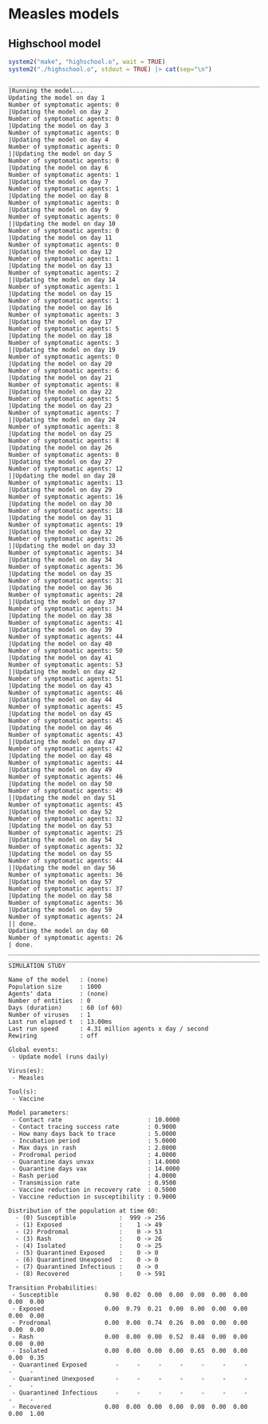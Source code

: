 # Measles models


## Highschool model

``` r
system2("make", "highschool.o", wait = TRUE)
system2("./highschool.o", stdout = TRUE) |> cat(sep="\n")
```

    _________________________________________________________________________
    |Running the model...
    Updating the model on day 1
    Number of symptomatic agents: 0
    |Updating the model on day 2
    Number of symptomatic agents: 0
    |Updating the model on day 3
    Number of symptomatic agents: 0
    |Updating the model on day 4
    Number of symptomatic agents: 0
    ||Updating the model on day 5
    Number of symptomatic agents: 0
    |Updating the model on day 6
    Number of symptomatic agents: 1
    |Updating the model on day 7
    Number of symptomatic agents: 1
    |Updating the model on day 8
    Number of symptomatic agents: 0
    |Updating the model on day 9
    Number of symptomatic agents: 0
    ||Updating the model on day 10
    Number of symptomatic agents: 0
    |Updating the model on day 11
    Number of symptomatic agents: 0
    |Updating the model on day 12
    Number of symptomatic agents: 1
    |Updating the model on day 13
    Number of symptomatic agents: 2
    ||Updating the model on day 14
    Number of symptomatic agents: 1
    |Updating the model on day 15
    Number of symptomatic agents: 1
    |Updating the model on day 16
    Number of symptomatic agents: 3
    |Updating the model on day 17
    Number of symptomatic agents: 5
    |Updating the model on day 18
    Number of symptomatic agents: 3
    ||Updating the model on day 19
    Number of symptomatic agents: 0
    |Updating the model on day 20
    Number of symptomatic agents: 6
    |Updating the model on day 21
    Number of symptomatic agents: 8
    |Updating the model on day 22
    Number of symptomatic agents: 5
    |Updating the model on day 23
    Number of symptomatic agents: 7
    ||Updating the model on day 24
    Number of symptomatic agents: 8
    |Updating the model on day 25
    Number of symptomatic agents: 8
    |Updating the model on day 26
    Number of symptomatic agents: 8
    |Updating the model on day 27
    Number of symptomatic agents: 12
    ||Updating the model on day 28
    Number of symptomatic agents: 13
    |Updating the model on day 29
    Number of symptomatic agents: 16
    |Updating the model on day 30
    Number of symptomatic agents: 18
    |Updating the model on day 31
    Number of symptomatic agents: 19
    |Updating the model on day 32
    Number of symptomatic agents: 26
    ||Updating the model on day 33
    Number of symptomatic agents: 34
    |Updating the model on day 34
    Number of symptomatic agents: 36
    |Updating the model on day 35
    Number of symptomatic agents: 31
    |Updating the model on day 36
    Number of symptomatic agents: 28
    ||Updating the model on day 37
    Number of symptomatic agents: 34
    |Updating the model on day 38
    Number of symptomatic agents: 41
    |Updating the model on day 39
    Number of symptomatic agents: 44
    |Updating the model on day 40
    Number of symptomatic agents: 50
    |Updating the model on day 41
    Number of symptomatic agents: 53
    ||Updating the model on day 42
    Number of symptomatic agents: 51
    |Updating the model on day 43
    Number of symptomatic agents: 46
    |Updating the model on day 44
    Number of symptomatic agents: 45
    |Updating the model on day 45
    Number of symptomatic agents: 45
    |Updating the model on day 46
    Number of symptomatic agents: 43
    ||Updating the model on day 47
    Number of symptomatic agents: 42
    |Updating the model on day 48
    Number of symptomatic agents: 44
    |Updating the model on day 49
    Number of symptomatic agents: 46
    |Updating the model on day 50
    Number of symptomatic agents: 49
    ||Updating the model on day 51
    Number of symptomatic agents: 45
    |Updating the model on day 52
    Number of symptomatic agents: 32
    |Updating the model on day 53
    Number of symptomatic agents: 25
    |Updating the model on day 54
    Number of symptomatic agents: 32
    |Updating the model on day 55
    Number of symptomatic agents: 44
    ||Updating the model on day 56
    Number of symptomatic agents: 36
    |Updating the model on day 57
    Number of symptomatic agents: 37
    |Updating the model on day 58
    Number of symptomatic agents: 36
    |Updating the model on day 59
    Number of symptomatic agents: 24
    || done.
    Updating the model on day 60
    Number of symptomatic agents: 26
    | done.
    ________________________________________________________________________________
    ________________________________________________________________________________
    SIMULATION STUDY

    Name of the model   : (none)
    Population size     : 1000
    Agents' data        : (none)
    Number of entities  : 0
    Days (duration)     : 60 (of 60)
    Number of viruses   : 1
    Last run elapsed t  : 13.00ms
    Last run speed      : 4.31 million agents x day / second
    Rewiring            : off

    Global events:
     - Update model (runs daily)

    Virus(es):
     - Measles

    Tool(s):
     - Vaccine

    Model parameters:
     - Contact rate                        : 10.0000
     - Contact tracing success rate        : 0.9000
     - How many days back to trace         : 5.0000
     - Incubation period                   : 5.0000
     - Max days in rash                    : 2.0000
     - Prodromal period                    : 4.0000
     - Quarantine days unvax               : 14.0000
     - Quarantine days vax                 : 14.0000
     - Rash period                         : 4.0000
     - Transmission rate                   : 0.9500
     - Vaccine reduction in recovery rate  : 0.5000
     - Vaccine reduction in susceptibility : 0.9000

    Distribution of the population at time 60:
      - (0) Susceptible            :  999 -> 256
      - (1) Exposed                :    1 -> 49
      - (2) Prodromal              :    0 -> 53
      - (3) Rash                   :    0 -> 26
      - (4) Isolated               :    0 -> 25
      - (5) Quarantined Exposed    :    0 -> 0
      - (6) Quarantined Unexposed  :    0 -> 0
      - (7) Quarantined Infectious :    0 -> 0
      - (8) Recovered              :    0 -> 591

    Transition Probabilities:
     - Susceptible             0.98  0.02  0.00  0.00  0.00  0.00  0.00  0.00  0.00
     - Exposed                 0.00  0.79  0.21  0.00  0.00  0.00  0.00  0.00  0.00
     - Prodromal               0.00  0.00  0.74  0.26  0.00  0.00  0.00  0.00  0.00
     - Rash                    0.00  0.00  0.00  0.52  0.48  0.00  0.00  0.00  0.00
     - Isolated                0.00  0.00  0.00  0.00  0.65  0.00  0.00  0.00  0.35
     - Quarantined Exposed        -     -     -     -     -     -     -     -     -
     - Quarantined Unexposed      -     -     -     -     -     -     -     -     -
     - Quarantined Infectious     -     -     -     -     -     -     -     -     -
     - Recovered               0.00  0.00  0.00  0.00  0.00  0.00  0.00  0.00  1.00

